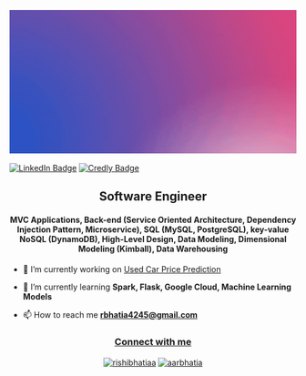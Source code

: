 ![Rishi's GitHub Banner](./assets/Rishi.gif)

[![LinkedIn Badge](https://img.shields.io/badge/LinkedIn-Profile-informational?style=flat&logo=linkedin&logoColor=white&color=0D76A8)](https://www.linkedin.com/in/rishibhatiaa/)
[![Credly Badge](https://img.shields.io/badge/Credly-certifications?logo=credly&logoColor=white&color=0D76A8)](https://www.credly.com/users/rishi-bhatia.a312fc52/badges)


<h2 align="center">Software Engineer</h2>
<h4 align="center">MVC Applications, Back-end (Service Oriented Architecture, Dependency Injection Pattern, Microservice), SQL (MySQL, PostgreSQL), key-value NoSQL (DynamoDB), High-Level Design, Data Modeling, Dimensional Modeling (Kimball), Data Warehousing</h4>

- 🔭 I’m currently working on [Used Car Price Prediction](https://usedcarpriceprediction-b7nb7ctowa-uc.a.run.app/)

- 🌱 I’m currently learning **Spark, Flask, Google Cloud, Machine Learning Models**

- 📫 How to reach me **rbhatia4245@gmail.com**

<h3 align="center"><u>Connect with me</u></h3>
<p align="center">
<a href="https://linkedin.com/in/rishibhatiaa" target="blank"><img align="center" src="https://raw.githubusercontent.com/rahuldkjain/github-profile-readme-generator/master/src/images/icons/Social/linked-in-alt.svg" alt="rishibhatiaa" height="30" width="50" /></a>
<a href="https://www.leetcode.com/aarbhatia" target="blank"><img align="center" src="https://raw.githubusercontent.com/rahuldkjain/github-profile-readme-generator/master/src/images/icons/Social/leet-code.svg" alt="aarbhatia" height="30" width="50" /></a>
</p>

